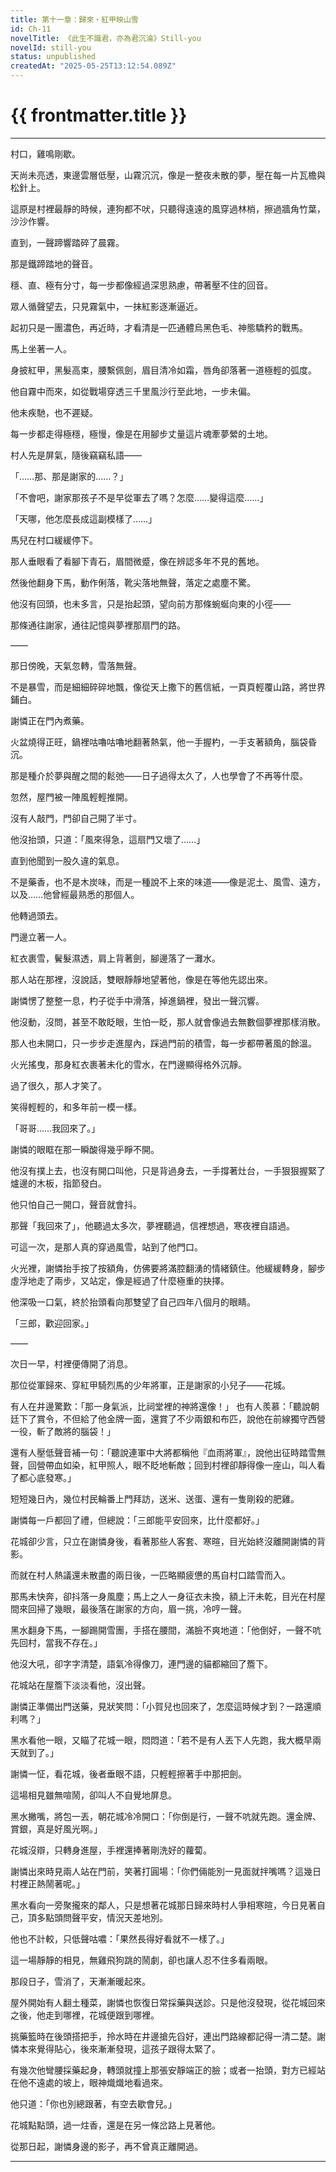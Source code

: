```yaml
---
title: 第十一章：歸來・紅甲映山雪
id: Ch-11
novelTitle: 《此生不識君，亦為君沉淪》Still-you
novelId: still-you
status: unpublished
createdAt: "2025-05-25T13:12:54.089Z"
---
```


# {{ frontmatter.title }}

<script setup>
import { useData } from 'vitepress'
const { frontmatter } = useData()
// 如果需要 withBase，可以取消註解下一行
// import { withBase } from 'vitepress'
</script>

---

村口，雞鳴剛歇。

天尚未亮透，東邊雲層低壓，山霧沉沉，像是一整夜未散的夢，壓在每一片瓦檐與松針上。

這原是村裡最靜的時候，連狗都不吠，只聽得遠遠的風穿過林梢，擦過牆角竹葉，沙沙作響。

直到，一聲蹄響踏碎了晨霧。

那是鐵蹄踏地的聲音。

穩、直、極有分寸，每一步都像經過深思熟慮，帶著壓不住的回音。

眾人循聲望去，只見霧氣中，一抹紅影逐漸逼近。

起初只是一團濃色，再近時，才看清是一匹通體烏黑色毛、神態驕矜的戰馬。

馬上坐著一人。

身披紅甲，黑髮高束，腰繫佩劍，眉目清冷如霜，唇角卻落著一道極輕的弧度。

他自霧中而來，如從戰場穿透三千里風沙行至此地，一步未偏。

他未疾馳，也不遲疑。

每一步都走得極穩，極慢，像是在用腳步丈量這片魂牽夢縈的土地。

村人先是屏氣，隨後竊竊私語——

「……那、那是謝家的……？」

「不會吧，謝家那孩子不是早從軍去了嗎？怎麼……變得這麼……」

「天哪，他怎麼長成這副模樣了……」

馬兒在村口緩緩停下。

那人垂眼看了看腳下青石，眉間微蹙，像在辨認多年不見的舊地。

然後他翻身下馬，動作俐落，靴尖落地無聲，落定之處塵不驚。

他沒有回頭，也未多言，只是抬起頭，望向前方那條蜿蜒向東的小徑——

那條通往謝家，通往記憶與夢裡那扇門的路。

——

那日傍晚，天氣忽轉，雪落無聲。

不是暴雪，而是細細碎碎地飄，像從天上撒下的舊信紙，一頁頁輕覆山路，將世界鋪白。

謝憐正在門內煮藥。

火盆燒得正旺，鍋裡咕嚕咕嚕地翻著熱氣，他一手握杓，一手支著額角，腦袋昏沉。

那是種介於夢與醒之間的鬆弛——日子過得太久了，人也學會了不再等什麼。

忽然，屋門被一陣風輕輕推開。

沒有人敲門，門卻自己開了半寸。

他沒抬頭，只道：「風來得急，這扇門又壞了……」

直到他聞到一股久違的氣息。

不是藥香，也不是木炭味，而是一種說不上來的味道——像是泥土、風雪、遠方，以及……他曾經最熟悉的那個人。

他轉過頭去。

門邊立著一人。

紅衣裹雪，鬢髮濕透，肩上背著劍，腳邊落了一灘水。

那人站在那裡，沒說話，雙眼靜靜地望著他，像是在等他先認出來。

謝憐愣了整整一息，杓子從手中滑落，掉進鍋裡，發出一聲沉響。

他沒動，沒問，甚至不敢眨眼，生怕一眨，那人就會像過去無數個夢裡那樣消散。

那人也未開口，只一步步走進屋內，踩過門前的積雪，每一步都帶著風的餘溫。

火光搖曳，那身紅衣裹著未化的雪水，在門邊顯得格外沉靜。

過了很久，那人才笑了。

笑得輕輕的，和多年前一模一樣。

「哥哥……我回來了。」

謝憐的眼眶在那一瞬酸得幾乎睜不開。

他沒有撲上去，也沒有開口叫他，只是背過身去，一手撐著灶台，一手狠狠握緊了爐邊的木板，指節發白。

他只怕自己一開口，聲音就會抖。

那聲「我回來了」，他聽過太多次，夢裡聽過，信裡想過，寒夜裡自語過。

可這一次，是那人真的穿過風雪，站到了他門口。

火光裡，謝憐抬手按了按額角，仿佛要將滿腔翻湧的情緒鎮住。他緩緩轉身，腳步虛浮地走了兩步，又站定，像是經過了什麼極重的抉擇。

他深吸一口氣，終於抬頭看向那雙望了自己四年八個月的眼睛。

「三郎，歡迎回家。」

——

次日一早，村裡便傳開了消息。

那位從軍歸來、穿紅甲騎烈馬的少年將軍，正是謝家的小兒子——花城。

有人在井邊驚歎：「那一身氣派，比祠堂裡的神將還像！」 也有人羨慕：「聽說朝廷下了賞令，不但給了他金牌一面，還賞了不少兩銀和布匹，說他在前線獨守西營一役，斬了敵將的腦袋！」

還有人壓低聲音補一句：「聽說連軍中大將都稱他『血雨將軍』，說他出征時踏雪無聲，回營帶血如染，紅甲照人，眼不眨地斬敵；回到村裡卻靜得像一座山，叫人看了都心底發寒。」

短短幾日內，幾位村民輪番上門拜訪，送米、送蛋、還有一隻剛殺的肥雞。

謝憐每一戶都回了禮，但總說：「三郎能平安回來，比什麼都好。」

花城卻少言，只立在謝憐身後，看著那些人客套、寒暄，目光始終沒離開謝憐的背影。

而就在村人熱議還未散盡的兩日後，一匹略顯疲憊的馬自村口踏雪而入。

那馬未快奔，卻抖落一身風塵；馬上之人一身征衣未換，額上汗未乾，目光在村屋間來回掃了幾眼，最後落在謝家的方向，眉一挑，冷哼一聲。

黑水翻身下馬，一腳踢開雪團，手搭在腰間，滿臉不爽地道：「他倒好，一聲不吭先回村，當我不存在。」

他沒大吼，卻字字清楚，語氣冷得像刀，連門邊的貓都縮回了簷下。

花城站在屋簷下淡淡看他，沒出聲。

謝憐正準備出門送藥，見狀笑問：「小賀兒也回來了，怎麼這時候才到？一路還順利嗎？」

黑水看他一眼，又瞄了花城一眼，悶悶道：「若不是有人丟下人先跑，我大概早兩天就到了。」

謝憐一怔，看花城，後者垂眼不語，只輕輕擦著手中那把劍。

這場相見雖無喧鬧，卻叫人不自覺地屏息。

黑水撇嘴，將包一丟，朝花城冷冷開口：「你倒是行，一聲不吭就先跑。還金牌、賞銀，真是好風光啊。」

花城沒辯，只轉身進屋，手裡還捧著剛洗好的蘿蔔。

謝憐出來時見兩人站在門前，笑著打圓場：「你們倆能別一見面就拌嘴嗎？這幾日村裡正熱鬧著呢。」

黑水看向一旁聚攏來的鄰人，只是想著花城那日歸來時村人爭相寒暄，今日見著自己，頂多點頭問聲平安，情況天差地別。

他也不計較，只低聲咕噥：「果然長得好看就不一樣了。」

這一場靜靜的相見，無雞飛狗跳的鬧劇，卻也讓人忍不住多看兩眼。

那段日子，雪消了，天漸漸暖起來。

屋外開始有人翻土種菜，謝憐也恢復日常採藥與送診。只是他沒發現，從花城回來之後，他走到哪裡，花城便跟到哪裡。

挑藥籃時在後頭搭把手，拎水時在井邊搶先舀好，連出門路線都記得一清二楚。謝憐本來覺得貼心，後來漸漸發現，這孩子跟得太緊了。

有幾次他彎腰採藥起身，轉頭就撞上那張安靜端正的臉；或者一抬頭，對方已經站在他不遠處的坡上，眼神熾熾地看過來。

他只道：「你也別總跟著，有空去歇會兒。」

花城點點頭，過一炷香，還是在另一條岔路上見著他。

從那日起，謝憐身邊的影子，再不曾真正離開過。

---
